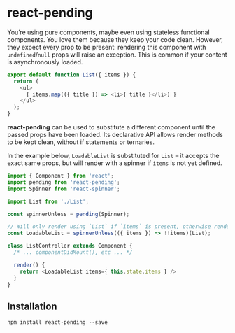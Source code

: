 # react-pending

You’re using pure components, maybe even using stateless functional components.
You love them because they keep your code clean. However, they expect every prop
to be present: rendering this component with `undefined`/`null` props will raise
an exception. This is common if your content is asynchronously loaded.

```javascript
export default function List({ items }) {
  return (
    <ul>
      { items.map(({ title }) => <li>{ title }</li>) }
    </ul>
  );
}
```

**react-pending** can be used to substitute a different component until the
passed props have been loaded. Its declarative API allows render methods to be
kept clean, without if statements or ternaries.

In the example below, `LoadableList` is substituted for `List` – it
accepts the exact same props, but will render with a spinner if `items` is not
yet defined.

```javascript
import { Component } from 'react';
import pending from 'react-pending';
import Spinner from 'react-spinner';

import List from './List';

const spinnerUnless = pending(Spinner);

// Will only render using `List` if `items` is present, otherwise renders a spinner
const LoadableList = spinnerUnless(({ items }) => !!items)(List);

class ListController extends Component {
  /* ... componentDidMount(), etc ... */

  render() {
    return <LoadableList items={ this.state.items } />
  }
}
```

## Installation

```
npm install react-pending --save
```
